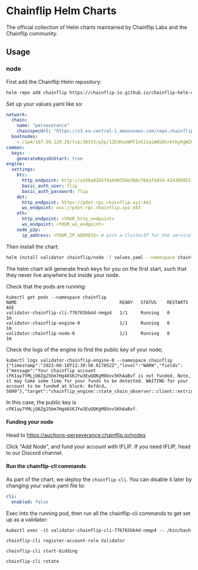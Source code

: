 # Chainflip Helm Charts

The official collection of Helm charts maintained by Chainflip Labs and the Chainflip community.

## Usage

### node

First add the Chainflip Helm repository:

```bash
helm repo add chainflip https://chainflip-io.github.io/chainflip-helm-charts
```

Set up your values.yaml like so:

```yaml
network:
  chain:
    name: "perseverance"
    chainspecUrl: "https://s3.eu-central-1.amazonaws.com/repo.chainflip.io/chainspecs/perseverance.chainspec.json"
  bootnodes:
    - /ip4/167.99.129.29/tcp/30333/p2p/12D3KooWPFZo5JzqiWASDSrAtbyKgW2kw4Rb5FruE29PAhJ1u4xL
common:
  keys:
    generateKeysOnStart: true
engine:
  settings:
    btc:
      http_endpoint: http://a108a82b574a640359e360cf66afd45d-424380952.eu-central-1.elb.amazonaws.com
      basic_auth_user: flip
      basic_auth_password: flip
    dot:
      http_endpoint: https://pdot-rpc.chainflip.xyz:443
      ws_endpoint: wss://pdot-rpc.chainflip.xyz:443
    eth:
      http_endpoint: <YOUR_http_endpoint>
      ws_endpoint: <YOUR_ws_endpoint>
    node_p2p:
      ip_address: <YOUR_IP_ADDRESS> # pick a ClusterIP for the service
```

Then install the chart:

```bash
helm install validator chainflip/node -f values.yaml --namespace chainflip
```

The helm chart will generate fresh keys for you on the first start, such that they never live anywhere but inside your node.

Check that the pods are running:
```shell
kubectl get pods --namespace chainflip
NAME                                       READY   STATUS    RESTARTS   AGE
validator-chainflip-cli-776765bb4d-nmqp4   1/1     Running   0          1m
validator-chainflip-engine-0               1/1     Running   0          1m
validator-chainflip-node-0                 1/1     Running   0          1m
```

Check the logs of the engine to find the public key of your node;
```shell
kubectl logs validator-chainflip-engine-0 --namespace chainflip
{"timestamp":"2023-08-10T12:39:50.017852Z","level":"WARN","fields":{"message":"Your Chainflip account cFK1ay7YMLjQ6Zg25bm7Hg46SKJYw3EuQQKgM8Uvv5KhAaBvf is not funded. Note, it may take some time for your funds to be detected. WAITING for your account to be funded at block: 0xfdcd…5099"},"target":"chainflip_engine::state_chain_observer::client::extrinsic_api::signed"}
```

In this case, the public key is `cFK1ay7YMLjQ6Zg25bm7Hg46SKJYw3EuQQKgM8Uvv5KhAaBvf`.

#### Funding your node

Head to https://auctions-perseverance.chainflip.io/nodes

Click "Add Node", and fund your account with tFLIP. If you need tFLIP, head to our Discord channel.

#### Run the chainflip-cli commands

As part of the chart, we deploy the `chainflip-cli`. You can disable it later by changing your value.yaml file to:

```yaml
cli:
  enabled: false
```

Exec into the running pod, then run all the chainflip-cli commands to get set up as a validator:
```shell
kubectl exec -it validator-chainflip-cli-776765bb4d-nmqp4 -- /bin/bash
```

```shell
chainflip-cli register-account-role Validator 
```

```shell
chainflip-cli start-bidding 
```

```shell
chainflip-cli rotate
```

